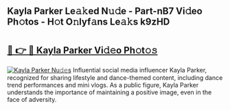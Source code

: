 ## Kayla Parker Le𝚊𝚔ed N𝚞𝚍e - Part-nB7 Vi𝚍eo Ph𝚘tos - H𝚘t O𝚗lyf𝚊ns Le𝚊𝚔s k9zHD

# <h2><a href="http://hf455uu.feru.top/?c=Kayla+Parker">🔗 👉 🔴 Kayla Parker Vi𝚍𝚎o Ph𝚘t𝚘𝚜</a></h2>

[![Kayla Parker Nu𝚍𝚎s](https://i.imgur.com/0TWrTi3.gif)](http://hf455uu.feru.top/?c=Kayla+Parker)
Influential social media influencer Kayla Parker, recognized for sharing lifestyle and dance-themed content, including dance trend performances and mini vlogs. As a public figure, Kayla Parker understands the importance of maintaining a positive image, even in the face of adversity. 
